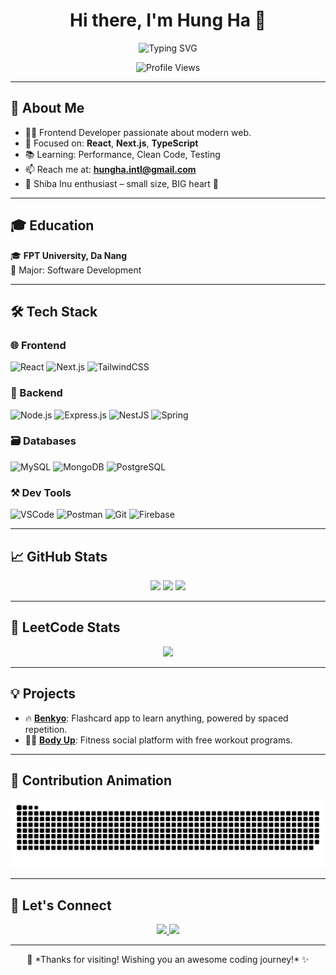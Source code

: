 <h1 align="center">Hi there, I'm Hung Ha 👋</h1>

<p align="center">
  <img src="https://readme-typing-svg.herokuapp.com?font=Fira+Code&size=24&pause=1000&color=F7A420&center=true&vCenter=true&width=435&lines=Fullstack+Developer;Shiba+Inu+Lover;React+%2B+Next.js+Enthusiast" alt="Typing SVG" />
</p>

<p align="center">
  <img src="https://komarev.com/ghpvc/?username=quanghung309&color=blue" alt="Profile Views" />
</p>

---

## 🚀 About Me

- 👨‍💻 Frontend Developer passionate about modern web.
- 🔭 Focused on: **React**, **Next.js**, **TypeScript**
- 📚 Learning: Performance, Clean Code, Testing
- 📫 Reach me at: **hungha.intl@gmail.com**
- 🐶 Shiba Inu enthusiast – small size, BIG heart 💛

---

## 🎓 Education

🎓 **FPT University, Da Nang**  
📘 Major: Software Development

---

## 🛠️ Tech Stack

### 🌐 Frontend
![React](https://img.shields.io/badge/React-61DAFB?style=flat&logo=react)
![Next.js](https://img.shields.io/badge/Next.js-000?style=flat&logo=nextdotjs)
![TailwindCSS](https://img.shields.io/badge/TailwindCSS-06B6D4?style=flat&logo=tailwindcss)

### 🔧 Backend
![Node.js](https://img.shields.io/badge/Node.js-339933?style=flat&logo=node.js)
![Express.js](https://img.shields.io/badge/Express.js-000?style=flat&logo=express)
![NestJS](https://img.shields.io/badge/NestJS-E0234E?style=flat&logo=nestjs)
![Spring](https://img.shields.io/badge/Spring-6DB33F?style=flat&logo=spring)

### 🗃️ Databases
![MySQL](https://img.shields.io/badge/MySQL-4479A1?style=flat&logo=mysql)
![MongoDB](https://img.shields.io/badge/MongoDB-47A248?style=flat&logo=mongodb)
![PostgreSQL](https://img.shields.io/badge/PostgreSQL-336791?style=flat&logo=postgresql)

### ⚒️ Dev Tools
![VSCode](https://img.shields.io/badge/VS%20Code-007ACC?style=flat&logo=visual-studio-code)
![Postman](https://img.shields.io/badge/Postman-FF6C37?style=flat&logo=postman)
![Git](https://img.shields.io/badge/Git-F05032?style=flat&logo=git)
![Firebase](https://img.shields.io/badge/Firebase-FFCA28?style=flat&logo=firebase)

---

## 📈 GitHub Stats

<p align="center">
  <img src="https://github-readme-stats.vercel.app/api?username=quanghung309&show_icons=true&theme=radical" width="48%" />
  <img src="https://github-readme-stats.vercel.app/api/top-langs/?username=quanghung309&layout=compact&theme=radical" width="48%" />
  <img src="https://github-readme-streak-stats.herokuapp.com/?user=quanghung309&theme=radical" width="48%" />
</p>

---

## 🧠 LeetCode Stats

<p align="center">
  <a href="https://leetcode.com/quanghung309">
    <img src="https://leetcard.jacoblin.cool/quanghung309?theme=light&font=Karma&ext=heatmap" width="75%" />
  </a>
</p>

---

## 💡 Projects

- 🔥 [**Benkyo**](https://github.com/duonganh203/benkyo): Flashcard app to learn anything, powered by spaced repetition.
- 🏋️‍♂️ [**Body Up**](#): Fitness social platform with free workout programs.

---

## 🎨 Contribution Animation

<p align="center">
  <img src="https://raw.githubusercontent.com/Platane/snk/output/github-contribution-grid-snake.svg" alt="snake animation" />
</p>

---

## 🤝 Let's Connect

<p align="center">
  <a href="https://www.linkedin.com/in/h%C3%A0-h%C6%B0ng-ba7986302/">
    <img src="https://img.shields.io/badge/LinkedIn-0077B5?style=for-the-badge&logo=linkedin&logoColor=white" />
  </a>
  <a href="https://www.facebook.com/haquanghung309/">
    <img src="https://img.shields.io/badge/Facebook-1877F2?style=for-the-badge&logo=facebook&logoColor=white" />
  </a>
</p>

---

<p align="center">
  💬 *Thanks for visiting! Wishing you an awesome coding journey!* ✨
</p>
